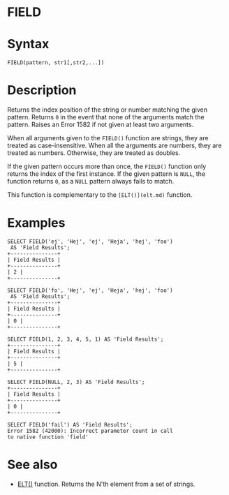 # FIELD

#

# Syntax

```
FIELD(pattern, str1[,str2,...])
```

#

# Description

Returns the index position of the string or number matching the given pattern. Returns `0` in the event that none of the arguments match the pattern. Raises an Error 1582 if not given at least two arguments.

When all arguments given to the `FIELD()` function are strings, they are treated as case-insensitive. When all the arguments are numbers, they are treated as numbers. Otherwise, they are treated as doubles.

If the given pattern occurs more than once, the	`FIELD()` function only returns the index of the first instance. If the given pattern is `NULL`, the function returns `0`, as a `NULL` pattern always fails to match.

This function is complementary to the `[ELT()](elt.md)` function.

#

# Examples

```
SELECT FIELD('ej', 'Hej', 'ej', 'Heja', 'hej', 'foo') 
 AS 'Field Results';
+---------------+
| Field Results | 
+---------------+
| 2 |
+---------------+

SELECT FIELD('fo', 'Hej', 'ej', 'Heja', 'hej', 'foo')
 AS 'Field Results';
+---------------+
| Field Results | 
+---------------+
| 0 |
+---------------+

SELECT FIELD(1, 2, 3, 4, 5, 1) AS 'Field Results';
+---------------+
| Field Results |
+---------------+
| 5 |
+---------------+

SELECT FIELD(NULL, 2, 3) AS 'Field Results';
+---------------+
| Field Results |
+---------------+
| 0 |
+---------------+

SELECT FIELD('fail') AS 'Field Results';
Error 1582 (42000): Incorrect parameter count in call
to native function 'field'
```

#

# See also

* [ELT()](elt.md) function. Returns the N'th element from a set of strings.